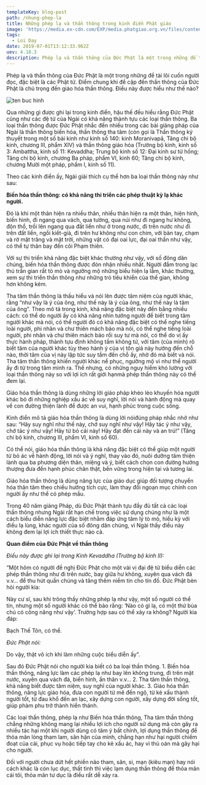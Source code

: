 ```yaml
---
templateKey: blog-post
path: /nhung-phep-la
title: Những phép lạ và thần thông trong kinh điển Phật giáo
image: 'https://media.ex-cdn.com/EXP/media.phatgiao.org.vn/files/content/2019/06/05/loi-phat-day-sau-sac-2-1530.jpg' 
tags:
  - Loi Day
date: 2019-07-01T13:12:33.962Z
uev: 4.18.3
description: Phép lạ và thần thông của Đức Phật là một trong những đề tài lôi cuốn người đọc, đặc biệt là các Phật tử.
---
```


Phép lạ và thần thông của Đức Phật là một trong những đề tài lôi cuốn người đọc, đặc biệt là các Phật tử. Điểm chung khi đề cập đến thần thông của Đức Phật là chú trọng đến giáo hóa thần thông. Điều này được hiểu như thế nào?

![ten buc hinh](https://images.kienthuc.net.vn/uploaded/maianh/2018_12_24/nhung-phep-la-va-than-thong-cua-duc-phat-trong-kinh-dien-phat-giao.jpg "ten buc hinh")

Qua những gì được ghi lại trong kinh điển, hậu thế đều hiểu rằng Đức Phật cũng như các đệ tử của Ngài có khả năng thành tựu các loại thần thông. Ba loại thần thông được Đức Phật nhắc đến nhiều trong các bài giảng pháp của Ngài là thần thông biến hóa, thần thông tha tâm (còn gọi là Thần thông ký thuyết trong một số bài kinh như kinh số 140: kinh Moranivapā, Tăng chi bộ kinh, chương III, phẩm XIV) và thần thông giáo hóa (Trường bộ kinh, kinh số 3: Ambattha, kinh số 11: Kevaddha; Trung bộ kinh số 12: Đại kinh sư tử hống; Tăng chi bộ kinh, chương Ba pháp, phẩm VI, kinh 60; Tăng chi bộ kinh, chương Mười một pháp, phẩm I, kinh số 11).
  
Theo các kinh điển ấy, Ngài giải thích cụ thể hơn ba loại thần thông này như sau:

**Biến hóa thần thông: có khả năng thi triển các phép thuật kỳ lạ khác người.**

Đó là khi một thân hiện ra nhiều thân, nhiều thân hiện ra một thân, hiện hình, biến hình, đi ngang qua vách, qua tường, qua núi như đi ngang hư không, độn thổ, trồi lên ngang qua đất liền như ở trong nước, đi trên nước như đi trên đất liền, ngồi kiết-già, đi trên hư không như con chim, với bàn tay, chạm và rờ mặt trăng và mặt trời, những vật có đại oai lực, đại oai thần như vậy, có thể tự thân bay đến cõi Phạm thiên.

Với sự thi triển khả năng đặc biệt khác thường như vậy, với số đông dân chúng, biến hóa thần thông được đón nhận nhiều nhất. Người đắm trong lạc thú trần gian rất tò mò và ngưỡng mộ những biểu hiện lạ lẫm, khác thường, xem sự thi triển thần thông như những trò tiêu khiển của thế gian, không hơn không kém.

Tha tâm thần thông là thấu hiểu và nói lên được tâm niệm của người khác, rằng “như vậy là ý của ông, như thế này là ý của ông, như thế này là tâm của ông”. Theo mô tả trong kinh, khả năng đặc biệt này đến bằng nhiều cách: có thể do người ấy có khả năng nhìn tướng người để biết trong tâm người khác mà nói, có thể người đó có khả năng đặc biệt có thể nghe tiếng loài người, phi nhân và chư thiên mách bảo mà nói, có thể nghe tiếng loài người, phi nhân và chư thiên mách bảo rồi suy tư mà nói, có thể do vị ấy thực hành pháp, thành tựu định không tầm không tứ, với tâm (của mình) rõ biết tâm của người khác tùy theo hành ý của vị tôn giả này hướng đến chỗ nào, thời tâm của vị này lập tức suy tầm đến chỗ ấy, nhờ đó mà biết và nói. Tha tâm thần thông khiến người khác nể phục, ngưỡng mộ vì như thể người ấy đi từ trong tâm mình ra. Thế nhưng, có những nguy hiểm khó lường với loại thần thông này so với lợi ích rất giới hạnmà phép thần thông này có thể đem lại.

Giáo hóa thần thông là dùng những lời giáo pháp khéo léo khuyến hóa người khác bỏ đi những nghiệp xấu ác về suy nghĩ, lời nói và hành động mà quay về con đường thiện lành để được an vui, hạnh phúc trong cuộc sống.

Kinh điển mô tả giáo hóa thần thông là dùng lời nóiđúng pháp nhắc nhở như sau: “Hãy suy nghĩ như thế này, chớ suy nghĩ như vậy! Hãy tác ý như vậy, chớ tác ý như vậy! Hãy từ bỏ cái này! Hãy đạt đến cái này và an trú!” (Tăng chi bộ kinh, chương III, phẩm VI, kinh số 60).

Có thể nói, giáo hóa thần thông là khả năng đặc biệt có thể giúp một người từ bỏ ác về hành động, lời nói và ý nghĩ, thay vào đó, nuôi dưỡng tâm thiện lành qua ba phương diện thân, miệng và ý, biết cách chọn con đường hướng thượng đưa đến hạnh phúc chân thật, bền vững trong hiện tại và tương lai.

Giáo hóa thần thông là dùng năng lực của giáo dục giúp đối tượng chuyển hóa thân tâm theo chiều hướng tích cực, làm thay đổi ngoạn mục chính con người ấy như thể có phép mầu.
 
Trong 40 năm giảng Pháp, dù Đức Phật thành tựu đầy đủ tất cả các loại thần thông nhưng Ngài rất hạn chế trong việc sử dụng chúng như là một cách biểu diễn năng lực đặc biệt nhằm đáp ứng tâm lý tò mò, hiếu kỳ với điều lạ lùng, khác người của số đông dân chúng, vì Ngài thấy điều này không đem lại lợi ích thiết thực nào cả.

**Quan điểm của Đức Phật về thần thông**

*Điều này được ghi lại trong Kinh Kevaddha (Trường bộ kinh II):*

“Một hôm có người đề nghị Đức Phật cho một vài vị đại đệ tử biểu diễn các phép thần thông như đi trên nước, bay giữa hư không, xuyên qua vách đá v.v… để thu hút quần chúng và tăng thêm niềm tin cho tín đồ.
Đức Phật bèn hỏi người kia:

 Này cư sĩ, sau khi trông thấy những phép lạ như vậy, một số người có thể tin, nhưng một số người khác có thể bảo rằng: ‘Nào có gì lạ, có một thứ bùa chú có công năng như vậy’. Trường hợp sau có thể xảy ra không?
Người kia đáp:

 Bạch Thế Tôn, có thể.

*Đức Phật nói:*

 Do vậy, thật vô ích khi làm những cuộc biểu diễn ấy”.

Sau đó Đức Phật nói cho người kia biết có ba loại thần thông. 1. Biến hóa thần thông, năng lực làm các phép lạ như bay lên không trung, đi trên mặt nước, xuyên qua vách đá, biến hình, ẩn thân v.v… 2. Tha tâm thần thông, khả năng biết được tâm niệm, suy nghĩ của người khác. 3. Giáo hóa thần thông, năng lực giáo hóa, đưa con người từ mê đến ngộ, từ kẻ xấu thành người tốt, từ đau khổ đến an lạc, xây dựng con người, xây dựng đời sống tốt, giúp phàm phu trở thành hiền thánh.

Các loại thần thông, phép lạ như Biến hóa thần thông, Tha tâm thần thông chẳng những không mang lại nhiều lợi ích cho người sử dụng mà còn gây ra nhiều tác hại một khi người dùng có tâm ý bất chính, lợi dụng thần thông để thỏa mãn lòng tham lam, sân hận của mình, chẳng hạn như hại người chiếm đoạt của cải, phục vụ hoặc tiếp tay cho kẻ xấu ác, hay vì thù oán mà gây hại cho người.

Đối với người chưa dứt hết phiền não tham, sân, si, mạn (kiêu mạn) hay nói cách khác là còn lục dục, thất tình thì việc lạm dụng thần thông để thỏa mãn cái tôi, thỏa mãn tư dục là điều rất dễ xảy ra.

